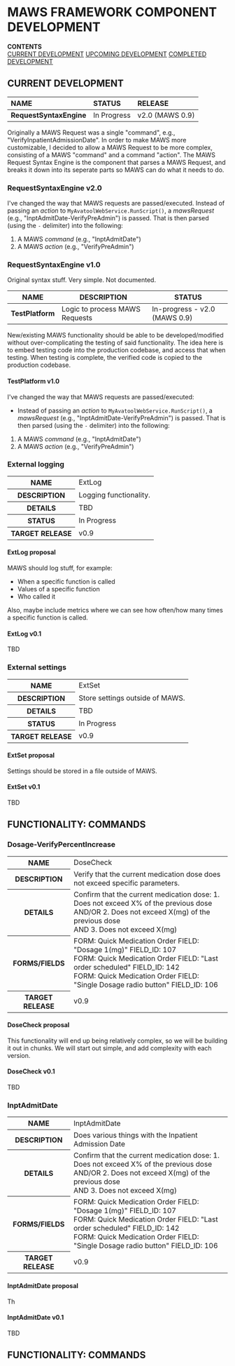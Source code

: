 ﻿# MAWS FRAMEWORK COMPONENT DEVELOPMENT

**CONTENTS**<br>
[CURRENT DEVELOPMENT](#current-development)
[UPCOMING DEVELOPMENT](#upcoming-development)
[COMPLETED DEVELOPMENT](#ccompleted-development)

## CURRENT DEVELOPMENT

| NAME | STATUS | RELEASE |
|:---- |:------ |:------- |
| **RequestSyntaxEngine** | In Progress | v2.0 (MAWS 0.9) |

Originally a MAWS Request was a single "command", e.g., "VerifyInpatientAdmissionDate". In order to make MAWS more customizable, I decided to allow a MAWS Request to be more complex, consisting of a MAWS "command" and a command "action". The MAWS Request Syntax Engine is the component that parses a MAWS Request, and breaks it down into its seperate parts so MAWS can do what it needs to do.

### RequestSyntaxEngine v2.0
I've changed the way that MAWS requests are passed/executed. Instead of passing an *action* to `MyAvatoolWebService.RunScript()`, a *mawsRequest* (e.g., "InptAdmitDate-VerifyPreAdmin") is passed. That is then parsed (using the `-` delimiter) into the following:
1. A MAWS *command* (e.g., "InptAdmitDate")
2. A MAWS *action* (e.g., "VerifyPreAdmin")

### RequestSyntaxEngine v1.0
Original syntax stuff. Very simple. Not documented.





| NAME | DESCRIPTION | STATUS |
| ---- | ----------- | ------ |
| **TestPlatform** | Logic to process MAWS Requests | In-progress - v2.0 (MAWS 0.9) |

New/existing MAWS functionality should be able to be developed/modified without over-complicating the testing of said functionality. The idea here is to embed testing code into the production codebase, and access that when testing. When testing is complete, the verified code is copied to the production codebase.

#### TestPlatform v1.0
I've changed the way that MAWS requests are passed/executed:
* Instead of passing an *action* to `MyAvatoolWebService.RunScript()`, a *mawsRequest* (e.g., "InptAdmitDate-VerifyPreAdmin") is passed. That is then parsed (using the `-` delimiter) into the following:
1. A MAWS *command* (e.g., "InptAdmitDate")
2. A MAWS *action* (e.g., "VerifyPreAdmin")

### External logging
<table>
  <tr>
    <th>NAME</th>
    <td>ExtLog</td>
  </tr>
  <tr>
    <th>DESCRIPTION</th>
    <td>Logging functionality.</td>
  </tr>
    <th>DETAILS</th>
    <td>TBD</td>
  </tr>
    <th>STATUS</th>
    <td>In Progress</td>
  </tr>
  <tr>
    <th>TARGET RELEASE</th>
    <td>v0.9</td>
  </tr>
</table>

#### ExtLog proposal
MAWS should log stuff, for example:
* When a specific function is called
* Values of a specific function
* Who called it

Also, maybe include metrics where we can see how often/how many times a specific function is called.

#### ExtLog v0.1
TBD

### External settings
<table>
  <tr>
    <th>NAME</th>
    <td>ExtSet</td>
  </tr>
  <tr>
    <th>DESCRIPTION</th>
    <td>Store settings outside of MAWS.</td>
  </tr>
    <th>DETAILS</th>
    <td>TBD</td>
  </tr>
    </tr>
    <th>STATUS</th>
    <td>In Progress</td>
  </tr>
  <tr>
    <th>TARGET RELEASE</th>
    <td>v0.9</td>
  </tr>
</table>

#### ExtSet proposal
Settings should be stored in a file outside of MAWS.

#### ExtSet v0.1
TBD

## FUNCTIONALITY: COMMANDS

### Dosage-VerifyPercentIncrease

<table>
  <tr>
    <th>NAME</th>
    <td>DoseCheck</td>
  </tr>
  <tr>
    <th>DESCRIPTION</th>
    <td>Verify that the current medication dose does not exceed specific parameters.</td>
  </tr>
    <th>DETAILS</th>
    <td>Confirm that the current medication dose:
1. Does not exceed X% of the previous dose<br>
AND/OR
2. Does not exceed X(mg) of the previous dose<br>
AND
3. Does not exceed X(mg)</td>
  </tr>
  <tr>
    <th>FORMS/FIELDS</th>
    <td>FORM: Quick Medication Order FIELD: "Dosage 1(mg)" FIELD_ID: 107<br>
    FORM: Quick Medication Order FIELD: "Last order scheduled" FIELD_ID: 142<br>
    FORM: Quick Medication Order FIELD: "Single Dosage radio button" FIELD_ID: 106</td>
  </tr>
  <tr>
    <th>TARGET RELEASE</th>
    <td>v0.9</td>
  </tr>
</table>

#### DoseCheck proposal
This functionality will end up being relatively complex, so we will be building it out in chunks. We will start out simple, and add complexity with each version.

#### DoseCheck v0.1
TBD

### InptAdmitDate

<table>
  <tr>
    <th>NAME</th>
    <td>InptAdmitDate
</td>
  </tr>
  <tr>
    <th>DESCRIPTION</th>
    <td>Does various things with the Inpatient Admission Date</td>
  </tr>
    <th>DETAILS</th>
    <td>Confirm that the current medication dose:
1. Does not exceed X% of the previous dose<br>
AND/OR
2. Does not exceed X(mg) of the previous dose<br>
AND
3. Does not exceed X(mg)</td>
  </tr>
  <tr>
    <th>FORMS/FIELDS</th>
    <td>FORM: Quick Medication Order FIELD: "Dosage 1(mg)" FIELD_ID: 107<br>
    FORM: Quick Medication Order FIELD: "Last order scheduled" FIELD_ID: 142<br>
    FORM: Quick Medication Order FIELD: "Single Dosage radio button" FIELD_ID: 106</td>
  </tr>
  <tr>
    <th>TARGET RELEASE</th>
    <td>v0.9</td>
  </tr>
</table>

#### InptAdmitDate proposal
Th

#### InptAdmitDate v0.1
TBD


## FUNCTIONALITY: COMMANDS